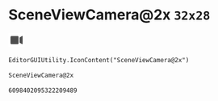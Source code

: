 # SceneViewCamera@2x `32x28`
<img src="/img/SceneViewCamera@2x.png" width=32 height=28>

``` CSharp
EditorGUIUtility.IconContent("SceneViewCamera@2x")
```
```
SceneViewCamera@2x
```
```
6098402095322209489
```
